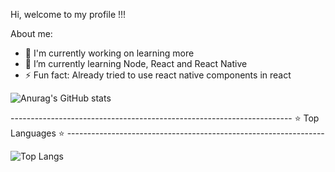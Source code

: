Hi, welcome to my profile !!!

About me:
- 🔭 I'm currently working on learning more
- 🌱 I’m currently learning Node, React and React Native
- ⚡  Fun fact: Already tried to use react native components in react

![Anurag's GitHub stats](https://github-readme-stats.vercel.app/api?username=futirstanjo&count_private=true&theme=dracula&show_icons=true&title_color=green&locale=pt-br)

---------------------------------------------------------------------- :star: Top Languages :star: ----------------------------------------------------------------

![Top Langs](https://github-readme-stats.vercel.app/api/top-langs/?username=futirstanjo&theme=dracula&title_color=green&locale=pt-br)
<!--
**futirstanjo/futirstanjo** is a ✨ _special_ ✨ repository because its `README.md` (this file) appears on your GitHub profile.

Here are some ideas to get you started:

- 🔭 I’m currently working on ...
- 🌱 I’m currently learning ...
- 👯 I’m looking to collaborate on ...
- 🤔 I’m looking for help with ...
- 💬 Ask me about ...
- 📫 How to reach me: ...
- 😄 Pronouns: ...
- ⚡ Fun fact: ...
-->
